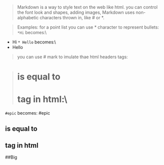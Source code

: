 >Markdown is a way to style text on the web like html. you can control the font look and shapes, adding images,
>Markdown uses non-alphabetic characters thrown in, like # or *.

>Examples:
>for a point list you can use * character to represent bullets:\
`*Hi` becomes:\
* Hi
`* Hello` becomes:\
* Hello

> you can use # mark to imulate thae html headers tags:

># is equal to <h1> tag in html:\
`#epic` becomes:
 #epic


## is equal to <h2> tag in html
##Big
